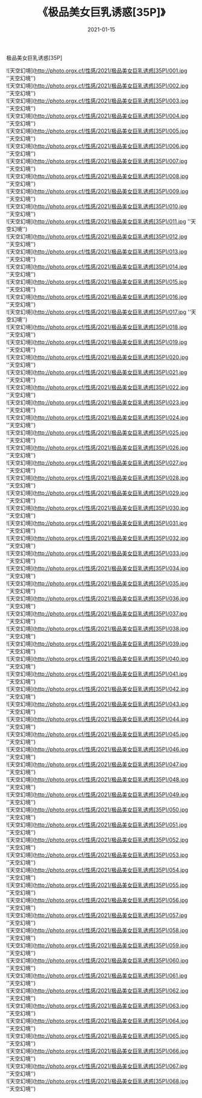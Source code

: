 ﻿---
layout: post
title:  《极品美女巨乳诱惑[35P]》
date:   2021-01-15
img: http://photo.orgx.cf/性感/2021/极品美女巨乳诱惑[35P]/000.jpg
categories: [美女, 性感, 泳衣]
---

极品美女巨乳诱惑[35P]



![天空幻境](http://photo.orgx.cf/性感/2021/极品美女巨乳诱惑[35P]/001.jpg ''天空幻境'') <br>
![天空幻境](http://photo.orgx.cf/性感/2021/极品美女巨乳诱惑[35P]/002.jpg ''天空幻境'') <br>
![天空幻境](http://photo.orgx.cf/性感/2021/极品美女巨乳诱惑[35P]/003.jpg ''天空幻境'') <br>
![天空幻境](http://photo.orgx.cf/性感/2021/极品美女巨乳诱惑[35P]/004.jpg ''天空幻境'') <br>
![天空幻境](http://photo.orgx.cf/性感/2021/极品美女巨乳诱惑[35P]/005.jpg ''天空幻境'') <br>
![天空幻境](http://photo.orgx.cf/性感/2021/极品美女巨乳诱惑[35P]/006.jpg ''天空幻境'') <br>
![天空幻境](http://photo.orgx.cf/性感/2021/极品美女巨乳诱惑[35P]/007.jpg ''天空幻境'') <br>
![天空幻境](http://photo.orgx.cf/性感/2021/极品美女巨乳诱惑[35P]/008.jpg ''天空幻境'') <br>
![天空幻境](http://photo.orgx.cf/性感/2021/极品美女巨乳诱惑[35P]/009.jpg ''天空幻境'') <br>
![天空幻境](http://photo.orgx.cf/性感/2021/极品美女巨乳诱惑[35P]/010.jpg ''天空幻境'') <br>
![天空幻境](http://photo.orgx.cf/性感/2021/极品美女巨乳诱惑[35P]/011.jpg ''天空幻境'') <br>
![天空幻境](http://photo.orgx.cf/性感/2021/极品美女巨乳诱惑[35P]/012.jpg ''天空幻境'') <br>
![天空幻境](http://photo.orgx.cf/性感/2021/极品美女巨乳诱惑[35P]/013.jpg ''天空幻境'') <br>
![天空幻境](http://photo.orgx.cf/性感/2021/极品美女巨乳诱惑[35P]/014.jpg ''天空幻境'') <br>
![天空幻境](http://photo.orgx.cf/性感/2021/极品美女巨乳诱惑[35P]/015.jpg ''天空幻境'') <br>
![天空幻境](http://photo.orgx.cf/性感/2021/极品美女巨乳诱惑[35P]/016.jpg ''天空幻境'') <br>
![天空幻境](http://photo.orgx.cf/性感/2021/极品美女巨乳诱惑[35P]/017.jpg ''天空幻境'') <br>
![天空幻境](http://photo.orgx.cf/性感/2021/极品美女巨乳诱惑[35P]/018.jpg ''天空幻境'') <br>
![天空幻境](http://photo.orgx.cf/性感/2021/极品美女巨乳诱惑[35P]/019.jpg ''天空幻境'') <br>
![天空幻境](http://photo.orgx.cf/性感/2021/极品美女巨乳诱惑[35P]/020.jpg ''天空幻境'') <br>
![天空幻境](http://photo.orgx.cf/性感/2021/极品美女巨乳诱惑[35P]/021.jpg ''天空幻境'') <br>
![天空幻境](http://photo.orgx.cf/性感/2021/极品美女巨乳诱惑[35P]/022.jpg ''天空幻境'') <br>
![天空幻境](http://photo.orgx.cf/性感/2021/极品美女巨乳诱惑[35P]/023.jpg ''天空幻境'') <br>
![天空幻境](http://photo.orgx.cf/性感/2021/极品美女巨乳诱惑[35P]/024.jpg ''天空幻境'') <br>
![天空幻境](http://photo.orgx.cf/性感/2021/极品美女巨乳诱惑[35P]/025.jpg ''天空幻境'') <br>
![天空幻境](http://photo.orgx.cf/性感/2021/极品美女巨乳诱惑[35P]/026.jpg ''天空幻境'') <br>
![天空幻境](http://photo.orgx.cf/性感/2021/极品美女巨乳诱惑[35P]/027.jpg ''天空幻境'') <br>
![天空幻境](http://photo.orgx.cf/性感/2021/极品美女巨乳诱惑[35P]/028.jpg ''天空幻境'') <br>
![天空幻境](http://photo.orgx.cf/性感/2021/极品美女巨乳诱惑[35P]/029.jpg ''天空幻境'') <br>
![天空幻境](http://photo.orgx.cf/性感/2021/极品美女巨乳诱惑[35P]/030.jpg ''天空幻境'') <br>
![天空幻境](http://photo.orgx.cf/性感/2021/极品美女巨乳诱惑[35P]/031.jpg ''天空幻境'') <br>
![天空幻境](http://photo.orgx.cf/性感/2021/极品美女巨乳诱惑[35P]/032.jpg ''天空幻境'') <br>
![天空幻境](http://photo.orgx.cf/性感/2021/极品美女巨乳诱惑[35P]/033.jpg ''天空幻境'') <br>
![天空幻境](http://photo.orgx.cf/性感/2021/极品美女巨乳诱惑[35P]/034.jpg ''天空幻境'') <br>
![天空幻境](http://photo.orgx.cf/性感/2021/极品美女巨乳诱惑[35P]/035.jpg ''天空幻境'') <br>
![天空幻境](http://photo.orgx.cf/性感/2021/极品美女巨乳诱惑[35P]/036.jpg ''天空幻境'') <br>
![天空幻境](http://photo.orgx.cf/性感/2021/极品美女巨乳诱惑[35P]/037.jpg ''天空幻境'') <br>
![天空幻境](http://photo.orgx.cf/性感/2021/极品美女巨乳诱惑[35P]/038.jpg ''天空幻境'') <br>
![天空幻境](http://photo.orgx.cf/性感/2021/极品美女巨乳诱惑[35P]/039.jpg ''天空幻境'') <br>
![天空幻境](http://photo.orgx.cf/性感/2021/极品美女巨乳诱惑[35P]/040.jpg ''天空幻境'') <br>
![天空幻境](http://photo.orgx.cf/性感/2021/极品美女巨乳诱惑[35P]/041.jpg ''天空幻境'') <br>
![天空幻境](http://photo.orgx.cf/性感/2021/极品美女巨乳诱惑[35P]/042.jpg ''天空幻境'') <br>
![天空幻境](http://photo.orgx.cf/性感/2021/极品美女巨乳诱惑[35P]/043.jpg ''天空幻境'') <br>
![天空幻境](http://photo.orgx.cf/性感/2021/极品美女巨乳诱惑[35P]/044.jpg ''天空幻境'') <br>
![天空幻境](http://photo.orgx.cf/性感/2021/极品美女巨乳诱惑[35P]/045.jpg ''天空幻境'') <br>
![天空幻境](http://photo.orgx.cf/性感/2021/极品美女巨乳诱惑[35P]/046.jpg ''天空幻境'') <br>
![天空幻境](http://photo.orgx.cf/性感/2021/极品美女巨乳诱惑[35P]/047.jpg ''天空幻境'') <br>
![天空幻境](http://photo.orgx.cf/性感/2021/极品美女巨乳诱惑[35P]/048.jpg ''天空幻境'') <br>
![天空幻境](http://photo.orgx.cf/性感/2021/极品美女巨乳诱惑[35P]/049.jpg ''天空幻境'') <br>
![天空幻境](http://photo.orgx.cf/性感/2021/极品美女巨乳诱惑[35P]/050.jpg ''天空幻境'') <br>
![天空幻境](http://photo.orgx.cf/性感/2021/极品美女巨乳诱惑[35P]/051.jpg ''天空幻境'') <br>
![天空幻境](http://photo.orgx.cf/性感/2021/极品美女巨乳诱惑[35P]/052.jpg ''天空幻境'') <br>
![天空幻境](http://photo.orgx.cf/性感/2021/极品美女巨乳诱惑[35P]/053.jpg ''天空幻境'') <br>
![天空幻境](http://photo.orgx.cf/性感/2021/极品美女巨乳诱惑[35P]/054.jpg ''天空幻境'') <br>
![天空幻境](http://photo.orgx.cf/性感/2021/极品美女巨乳诱惑[35P]/055.jpg ''天空幻境'') <br>
![天空幻境](http://photo.orgx.cf/性感/2021/极品美女巨乳诱惑[35P]/056.jpg ''天空幻境'') <br>
![天空幻境](http://photo.orgx.cf/性感/2021/极品美女巨乳诱惑[35P]/057.jpg ''天空幻境'') <br>
![天空幻境](http://photo.orgx.cf/性感/2021/极品美女巨乳诱惑[35P]/058.jpg ''天空幻境'') <br>
![天空幻境](http://photo.orgx.cf/性感/2021/极品美女巨乳诱惑[35P]/059.jpg ''天空幻境'') <br>
![天空幻境](http://photo.orgx.cf/性感/2021/极品美女巨乳诱惑[35P]/060.jpg ''天空幻境'') <br>
![天空幻境](http://photo.orgx.cf/性感/2021/极品美女巨乳诱惑[35P]/061.jpg ''天空幻境'') <br>
![天空幻境](http://photo.orgx.cf/性感/2021/极品美女巨乳诱惑[35P]/062.jpg ''天空幻境'') <br>
![天空幻境](http://photo.orgx.cf/性感/2021/极品美女巨乳诱惑[35P]/063.jpg ''天空幻境'') <br>
![天空幻境](http://photo.orgx.cf/性感/2021/极品美女巨乳诱惑[35P]/064.jpg ''天空幻境'') <br>
![天空幻境](http://photo.orgx.cf/性感/2021/极品美女巨乳诱惑[35P]/065.jpg ''天空幻境'') <br>
![天空幻境](http://photo.orgx.cf/性感/2021/极品美女巨乳诱惑[35P]/066.jpg ''天空幻境'') <br>
![天空幻境](http://photo.orgx.cf/性感/2021/极品美女巨乳诱惑[35P]/067.jpg ''天空幻境'') <br>
![天空幻境](http://photo.orgx.cf/性感/2021/极品美女巨乳诱惑[35P]/068.jpg ''天空幻境'') <br>
